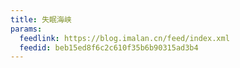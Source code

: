 ```yaml
---
title: 失眠海峡
params:
  feedlink: https://blog.imalan.cn/feed/index.xml
  feedid: beb15ed8f6c2c610f35b6b90315ad3b4
---
```

